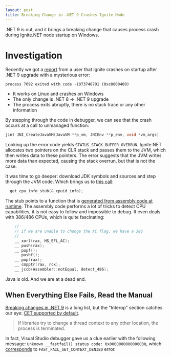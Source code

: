 ```yaml
---
layout: post
title: Breaking Change in .NET 9 Crashes Ignite Node
---
```


.NET 9 is out, and it brings a breaking change that causes process crash during Ignite.NET node startup on Windows.

# Investigation

Recently we got a [report](https://lists.apache.org/thread/4080xyvyqljqq0oczj6cf0fskmqjpdzq) from a user that 
Ignite crashes on startup after .NET 9 upgrade with a mysterious error:

```
process 7692 exited with code -1073740791 (0xc0000409)
```

* It works on Linux and crashes on Windows
* The only change is .NET 8 -> .NET 9 upgrade
* The process exits abruptly, there is no stack trace or any other information

By stepping through the code in debugger, we can see that the crash occurs at a call to unmanaged function:
```c++
jint JNI_CreateJavaVM(JavaVM **p_vm, JNIEnv **p_env, void *vm_args)
```

Looking up the error code yields `STATUS_STACK_BUFFER_OVERRUN`. Ignite.NET allocates two pointers on the CLR stack and passes them to the JVM, which then writes data to these pointers. 
The error suggests that the JVM writes more data than expected, causing the stack overrun, but that is not the case.

It was time to go deeper: download JDK symbols and sources and step through the JVM code. 
Which brings us to [this call](https://github.com/microsoft/openjdk-jdk11u/blob/release/jdk-11.0.25_9/src/hotspot/cpu/x86/vm_version_x86.cpp#L618):
```c++
  get_cpu_info_stub(&_cpuid_info);
```

The stub points to a function that is [generated from assembly code at runtime](https://github.com/microsoft/openjdk-jdk11u/blob/release/jdk-11.0.25_9/src/hotspot/cpu/x86/vm_version_x86.cpp#L65). 
The assembly code performs a lot of tricks to detect CPU capabilities, it is not easy to follow and impossible to debug. It even deals with 386/486 CPUs, which is quite fascinating:

```c++
    //
    // if we are unable to change the AC flag, we have a 386
    //
    __ xorl(rax, HS_EFL_AC);
    __ push(rax);
    __ popf();
    __ pushf();
    __ pop(rax);
    __ cmpptr(rax, rcx);
    __ jccb(Assembler::notEqual, detect_486);
```

Java is old. And we are at a dead end.

## When Everything Else Fails, Read the Manual

[Breaking changes in .NET 9](https://learn.microsoft.com/en-us/dotnet/core/compatibility/9.0) is a long list, but the "Interop" section catches our eye:
[CET supported by default](https://learn.microsoft.com/en-us/dotnet/core/compatibility/interop/9.0/cet-support).

> If libraries try to change a thread context to any other location, the process is terminated.

In fact, Visual Studio debugger gave us a clue earlier with the following message: `Unknown __fastfail() status code: 0x0000000000000030`, 
which [corresponds](https://www.softwareverify.com/blog/fail-fast-codes/) to `FAST_FAIL_SET_CONTEXT_DENIED` error.
